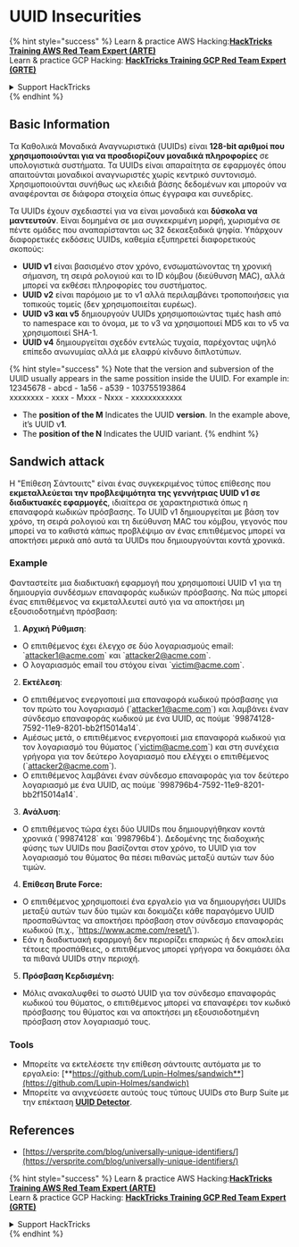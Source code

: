 # UUID Insecurities

{% hint style="success" %}
Learn & practice AWS Hacking:<img src="/.gitbook/assets/arte.png" alt="" data-size="line">[**HackTricks Training AWS Red Team Expert (ARTE)**](https://training.hacktricks.xyz/courses/arte)<img src="/.gitbook/assets/arte.png" alt="" data-size="line">\
Learn & practice GCP Hacking: <img src="/.gitbook/assets/grte.png" alt="" data-size="line">[**HackTricks Training GCP Red Team Expert (GRTE)**<img src="/.gitbook/assets/grte.png" alt="" data-size="line">](https://training.hacktricks.xyz/courses/grte)

<details>

<summary>Support HackTricks</summary>

* Check the [**subscription plans**](https://github.com/sponsors/carlospolop)!
* **Join the** 💬 [**Discord group**](https://discord.gg/hRep4RUj7f) or the [**telegram group**](https://t.me/peass) or **follow** us on **Twitter** 🐦 [**@hacktricks\_live**](https://twitter.com/hacktricks\_live)**.**
* **Share hacking tricks by submitting PRs to the** [**HackTricks**](https://github.com/carlospolop/hacktricks) and [**HackTricks Cloud**](https://github.com/carlospolop/hacktricks-cloud) github repos.

</details>
{% endhint %}

## Basic Information

Τα Καθολικά Μοναδικά Αναγνωριστικά (UUIDs) είναι **128-bit αριθμοί που χρησιμοποιούνται για να προσδιορίζουν μοναδικά πληροφορίες** σε υπολογιστικά συστήματα. Τα UUIDs είναι απαραίτητα σε εφαρμογές όπου απαιτούνται μοναδικοί αναγνωριστές χωρίς κεντρικό συντονισμό. Χρησιμοποιούνται συνήθως ως κλειδιά βάσης δεδομένων και μπορούν να αναφέρονται σε διάφορα στοιχεία όπως έγγραφα και συνεδρίες.

Τα UUIDs έχουν σχεδιαστεί για να είναι μοναδικά και **δύσκολα να μαντευτούν**. Είναι δομημένα σε μια συγκεκριμένη μορφή, χωρισμένα σε πέντε ομάδες που αναπαρίστανται ως 32 δεκαεξαδικά ψηφία. Υπάρχουν διαφορετικές εκδόσεις UUIDs, καθεμία εξυπηρετεί διαφορετικούς σκοπούς:

* **UUID v1** είναι βασισμένο στον χρόνο, ενσωματώνοντας τη χρονική σήμανση, τη σειρά ρολογιού και το ID κόμβου (διεύθυνση MAC), αλλά μπορεί να εκθέσει πληροφορίες του συστήματος.
* **UUID v2** είναι παρόμοιο με το v1 αλλά περιλαμβάνει τροποποιήσεις για τοπικούς τομείς (δεν χρησιμοποιείται ευρέως).
* **UUID v3 και v5** δημιουργούν UUIDs χρησιμοποιώντας τιμές hash από το namespace και το όνομα, με το v3 να χρησιμοποιεί MD5 και το v5 να χρησιμοποιεί SHA-1.
* **UUID v4** δημιουργείται σχεδόν εντελώς τυχαία, παρέχοντας υψηλό επίπεδο ανωνυμίας αλλά με ελαφρύ κίνδυνο διπλοτύπων.

{% hint style="success" %}
Note that the version and subversion of the UUID usually appears in the same possition inside the UUID. For example in:\
12345678 - abcd - 1a56 - a539 - 103755193864\
xxxxxxxx  - xxxx - Mxxx - Nxxx - xxxxxxxxxxxx

* The **position of the M** Indicates the UUID **version**. In the example above, it’s UUID v**1**.
* The **position of the N** Indicates the UUID variant.
{% endhint %}

## Sandwich attack

Η "Επίθεση Σάντουιτς" είναι ένας συγκεκριμένος τύπος επίθεσης που **εκμεταλλεύεται την προβλεψιμότητα της γεννήτριας UUID v1 σε διαδικτυακές εφαρμογές**, ιδιαίτερα σε χαρακτηριστικά όπως η επαναφορά κωδικών πρόσβασης. Το UUID v1 δημιουργείται με βάση τον χρόνο, τη σειρά ρολογιού και τη διεύθυνση MAC του κόμβου, γεγονός που μπορεί να το καθιστά κάπως προβλέψιμο αν ένας επιτιθέμενος μπορεί να αποκτήσει μερικά από αυτά τα UUIDs που δημιουργούνται κοντά χρονικά.

### Example

Φανταστείτε μια διαδικτυακή εφαρμογή που χρησιμοποιεί UUID v1 για τη δημιουργία συνδέσμων επαναφοράς κωδικών πρόσβασης. Να πώς μπορεί ένας επιτιθέμενος να εκμεταλλευτεί αυτό για να αποκτήσει μη εξουσιοδοτημένη πρόσβαση:

1. **Αρχική Ρύθμιση**:

* Ο επιτιθέμενος έχει έλεγχο σε δύο λογαριασμούς email: \`attacker1@acme.com\` και \`attacker2@acme.com\`.
* Ο λογαριασμός email του στόχου είναι \`victim@acme.com\`.

2. **Εκτέλεση**:

* Ο επιτιθέμενος ενεργοποιεί μια επαναφορά κωδικού πρόσβασης για τον πρώτο του λογαριασμό (\`attacker1@acme.com\`) και λαμβάνει έναν σύνδεσμο επαναφοράς κωδικού με ένα UUID, ας πούμε \`99874128-7592-11e9-8201-bb2f15014a14\`.
* Αμέσως μετά, ο επιτιθέμενος ενεργοποιεί μια επαναφορά κωδικού για τον λογαριασμό του θύματος (\`victim@acme.com\`) και στη συνέχεια γρήγορα για τον δεύτερο λογαριασμό που ελέγχει ο επιτιθέμενος (\`attacker2@acme.com\`).
* Ο επιτιθέμενος λαμβάνει έναν σύνδεσμο επαναφοράς για τον δεύτερο λογαριασμό με ένα UUID, ας πούμε \`998796b4-7592-11e9-8201-bb2f15014a14\`.

3. **Ανάλυση**:

* Ο επιτιθέμενος τώρα έχει δύο UUIDs που δημιουργήθηκαν κοντά χρονικά (\`99874128\` και \`998796b4\`). Δεδομένης της διαδοχικής φύσης των UUIDs που βασίζονται στον χρόνο, το UUID για τον λογαριασμό του θύματος θα πέσει πιθανώς μεταξύ αυτών των δύο τιμών.

4. **Επίθεση Brute Force:**

* Ο επιτιθέμενος χρησιμοποιεί ένα εργαλείο για να δημιουργήσει UUIDs μεταξύ αυτών των δύο τιμών και δοκιμάζει κάθε παραγόμενο UUID προσπαθώντας να αποκτήσει πρόσβαση στον σύνδεσμο επαναφοράς κωδικού (π.χ., \`https://www.acme.com/reset/\<generated-UUID>\`).
* Εάν η διαδικτυακή εφαρμογή δεν περιορίζει επαρκώς ή δεν αποκλείει τέτοιες προσπάθειες, ο επιτιθέμενος μπορεί γρήγορα να δοκιμάσει όλα τα πιθανά UUIDs στην περιοχή.

5. **Πρόσβαση Κερδισμένη:**

* Μόλις ανακαλυφθεί το σωστό UUID για τον σύνδεσμο επαναφοράς κωδικού του θύματος, ο επιτιθέμενος μπορεί να επαναφέρει τον κωδικό πρόσβασης του θύματος και να αποκτήσει μη εξουσιοδοτημένη πρόσβαση στον λογαριασμό τους.

### Tools

* Μπορείτε να εκτελέσετε την επίθεση σάντουιτς αυτόματα με το εργαλείο: [**https://github.com/Lupin-Holmes/sandwich**](https://github.com/Lupin-Holmes/sandwich)
* Μπορείτε να ανιχνεύσετε αυτούς τους τύπους UUIDs στο Burp Suite με την επέκταση [**UUID Detector**](https://portswigger.net/bappstore/65f32f209a72480ea5f1a0dac4f38248).

## References

* [https://versprite.com/blog/universally-unique-identifiers/](https://versprite.com/blog/universally-unique-identifiers/)

{% hint style="success" %}
Learn & practice AWS Hacking:<img src="/.gitbook/assets/arte.png" alt="" data-size="line">[**HackTricks Training AWS Red Team Expert (ARTE)**](https://training.hacktricks.xyz/courses/arte)<img src="/.gitbook/assets/arte.png" alt="" data-size="line">\
Learn & practice GCP Hacking: <img src="/.gitbook/assets/grte.png" alt="" data-size="line">[**HackTricks Training GCP Red Team Expert (GRTE)**<img src="/.gitbook/assets/grte.png" alt="" data-size="line">](https://training.hacktricks.xyz/courses/grte)

<details>

<summary>Support HackTricks</summary>

* Check the [**subscription plans**](https://github.com/sponsors/carlospolop)!
* **Join the** 💬 [**Discord group**](https://discord.gg/hRep4RUj7f) or the [**telegram group**](https://t.me/peass) or **follow** us on **Twitter** 🐦 [**@hacktricks\_live**](https://twitter.com/hacktricks\_live)**.**
* **Share hacking tricks by submitting PRs to the** [**HackTricks**](https://github.com/carlospolop/hacktricks) and [**HackTricks Cloud**](https://github.com/carlospolop/hacktricks-cloud) github repos.

</details>
{% endhint %}
